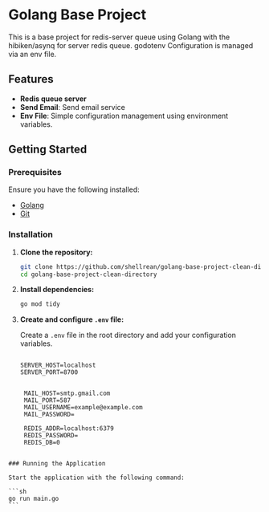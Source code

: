 # Golang Base Project

This is a base project for redis-server queue using Golang with the hibiken/asynq for server redis queue. godotenv Configuration is managed via an env file.

## Features

- **Redis queue server**
- **Send Email**: Send email service
- **Env File**: Simple configuration management using environment variables.

## Getting Started

### Prerequisites

Ensure you have the following installed:

- [Golang](https://golang.org/dl/)
- [Git](https://git-scm.com/)

### Installation

1. **Clone the repository:**

   ```sh
   git clone https://github.com/shellrean/golang-base-project-clean-directory.git
   cd golang-base-project-clean-directory
   ```

2. **Install dependencies:**

   ```sh
   go mod tidy
   ```

3. **Create and configure `.env` file:**

   Create a `.env` file in the root directory and add your configuration variables.

   ```env

   SERVER_HOST=localhost
   SERVER_PORT=8700


    MAIL_HOST=smtp.gmail.com
    MAIL_PORT=587
    MAIL_USERNAME=example@example.com
    MAIL_PASSWORD=

    REDIS_ADDR=localhost:6379
    REDIS_PASSWORD=
    REDIS_DB=0
   ```

````

### Running the Application

Start the application with the following command:

```sh
go run main.go
```
````
